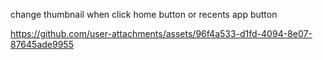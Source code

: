 change thumbnail when click home button or recents app button



https://github.com/user-attachments/assets/96f4a533-d1fd-4094-8e07-87645ade9955


